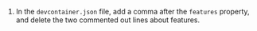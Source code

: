 1. In the `devcontainer.json` file, add a comma after the `features` property, and delete the two commented out lines about features.